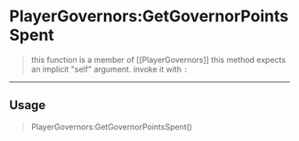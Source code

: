 # PlayerGovernors:GetGovernorPointsSpent
> this function is a member of [[PlayerGovernors]]
> this method expects an implicit "self" argument. invoke it with `:`
-----
## Usage
> PlayerGovernors:GetGovernorPointsSpent()
